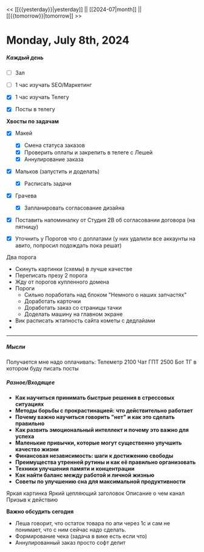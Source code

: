 << [[{{yesterday}}|yesterday]] || [[2024-07|month]] || [[{{tomorrow}}|tomorrow]] >>

# Monday, July 8th, 2024

##### Каждый день
- [ ] Зал
- [ ] 1 час изучать SEO/Маркетинг
- [x] 1 час изучать Телегу
- [x] Посты в телегу  


**Хвосты по задачам**
- [x] Макей
	- [x] Смена статуса заказов
	- [x] Проверить оплаты и закрепить в телеге с Лешей
	- [x] Аннулирование заказа
- [x] Мальков (запустить и доделать)
	- [x] Расписать задачи
- [x] Грачева
	- [x] Запланировать согласование дизайна
- [x] Поставить напоминалку от Студия 2В об согласовании договора (на пятницу)
- [x] Уточнить у Порогов что с доплатами (у них удалили все аккаунты на авито, попросил подождать пока решат)
 


Два порога
- Скинуть картинки (схемы) в лучше качестве
- Переписать презу 2 порога
- Жду от порогов купленного домена
- Пороги
	- Сильно поработать над блоком "Немного о наших запчастях"
	- Доработать карточки
	- Доработать заказ со страницы тачки
	- Доделать машину на главном экране
- Вик расписать жтапность сайта кометы с дедлайами
- 
---

##### Мысли
Получается мне надо оплачивать:
Телеметр 2100
Чат ГПТ 2500
Бот ТГ в котором буду писать посты

##### Разное/Входящее
- **Как научиться принимать быстрые решения в стрессовых ситуациях**
- **Методы борьбы с прокрастинацией: что действительно работает**
- **Почему важно научиться говорить "нет" и как это сделать правильно**
- **Как развить эмоциональный интеллект и почему это важно для успеха**
- **Маленькие привычки, которые могут существенно улучшить качество жизни**
- **Финансовая независимость: шаги к достижению свободы**
- **Преимущества утренней рутины и как её правильно организовать**
- **Техники улучшения памяти и концентрации**
- **Как найти баланс между работой и личной жизнью**
- **Советы по улучшению сна для максимальной продуктивности**

Яркая картинка
Яркий цепляющий заголовок
Описание о чем канал
Призыв к действию

**Важно обсудить сегодня**

- Леша говорит, что остаток товара по апи через 1с и сам не понимает, что с ним сейчас надо сделать.
- Формирование чека (задача в вике есть если что)
- Аннулированный заказ просто софт делит